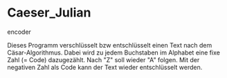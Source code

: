 # Caeser_Julian
encoder

Dieses Programm verschlüsselt bzw entschlüsselt einen Text nach dem Cäsar-Algorithmus. 
Dabei wird zu jedem Buchstaben im Alphabet eine fixe Zahl (= Code) dazugezählt. Nach "Z" soll wieder "A" folgen. Mit der negativen Zahl als Code kann der Text wieder entschlüsselt werden.

